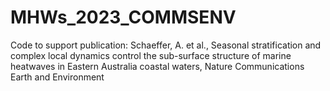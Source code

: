 # MHWs_2023_COMMSENV
  Code to support publication: Schaeffer, A. et al., Seasonal stratification and complex local dynamics control the sub-surface structure of marine heatwaves in Eastern Australia coastal waters, Nature Communications Earth and Environment
